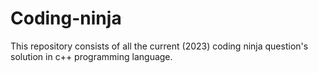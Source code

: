 # Coding-ninja
This repository consists of all the current (2023) coding ninja question's solution in c++ programming language. 
